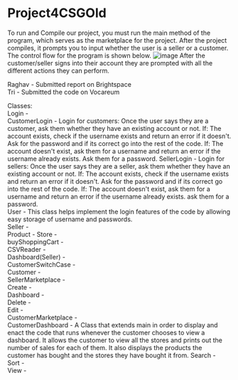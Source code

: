 # Project4CSGOld
To run and Compile our project, you must run the main method of the program, which serves as the marketplace for the project. After the project compiles, it prompts you to input whether the user is a seller or a customer. The control flow for the program is shown below.
![image](https://github.com/SuhaasNachannagari/Project4CSGOld/assets/143854535/2f61bb32-a6c5-44c7-ad02-e91005411eac)
After the customer/seller signs into their account they are prompted with all the different actions they can perform.

Raghav - Submitted report on Brightspace  
Tri - Submitted the code on Vocareum

Classes:  
  Login -  
    CustomerLogin - Login for customers:
      Once the user says they are a customer,
      ask them whether they have an existing account or not.
      If: The account exists, check if the username exists and return an error if it doesn't.
      Ask for the password and if its correct go into the rest of the code.
      If: The account doesn't exist, ask them for a username and return an error if the username already exists. 
      Ask them for a password.
    SellerLogin -  Login for sellers:
      Once the user says they are a seller,
      ask them whether they have an existing account or not.
      If: The account exists, check if the username exists and return an error if it doesn't.
      Ask for the password and if its correct go into the rest of the code.
      If: The account doesn't exist, ask them for a username and return an error if the username already exists.
      ask them for a password.  
    User - This class helps implement the login features of the code by allowing easy storage of username and passwords.  
  Seller -  
  Product - 
  Store -  
  buyShoppingCart -  
  CSVReader -  
  Dashboard(Seller) -  
  CustomerSwitchCase -  
  Customer -  
  SellerMarketplace -  
    Create -  
    Dashboard -  
    Delete -   
    Edit -  
  CustomerMarketplace -   
    CustomerDashboard - A Class that extends main in order to display and enact the code that runs whenever the customer chooses to view a dashboard. It allows the customer       to view all the stores and prints out the number of sales for each of them. It also displays the products the customer has bought and the stores they have bought it         from. 
    Search -   
    Sort -   
    View -  

